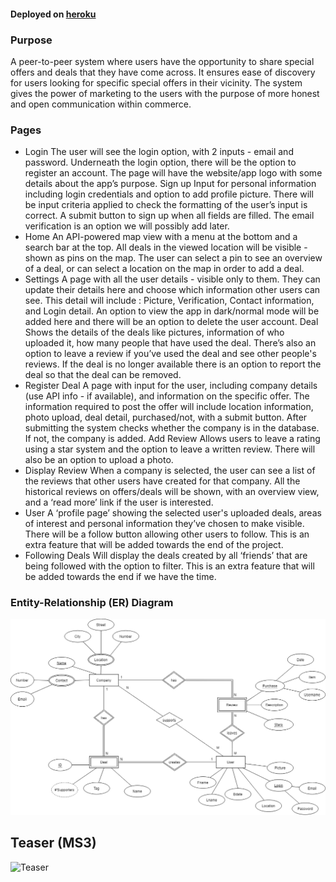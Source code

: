 #### Deployed on [heroku](https://deelee.herokuapp.com/login)

### Purpose

A peer-to-peer system where users have the opportunity to share special offers and deals that they have come across. It ensures ease of discovery for users looking for specific special offers in their vicinity. The system gives the power of marketing to the users with the purpose of more honest and open communication within commerce.

### Pages

* Login
The user will see the login option, with 2 inputs - email and password. Underneath the login option, there will be the option to register an account. The page will have the website/app logo with some details about the app’s purpose.
Sign up
Input for personal information including login credentials and option to add profile  picture. There will be input criteria applied to check the formatting of the user’s input is correct. A submit button to sign up when all fields are filled. The email verification is an option we will possibly add later.
* Home
An API-powered map view with a menu at the bottom and a search bar at the top. All deals in the viewed location will be visible - shown as pins on the map. The user can select a pin to see an overview of a deal, or can select a location on the map in order to add a deal.
* Settings
A page with all the user details - visible only to them. They can update their details here and choose which information other users can see. This detail will include : Picture, Verification, Contact information, and Login detail. An option to view the app in dark/normal mode will be added here and there will be an option to delete the user account.
Deal
Shows the details of the deals like pictures, information of who uploaded it, how many people that have used the deal. There’s also an option to leave a review if you’ve used the deal and see other people's reviews. If the deal is no longer available there is an option to report the deal so that the deal can be removed.
* Register Deal
A page with input for the user, including company details (use API info - if available), and information on the specific offer. The information required to post the offer will include location information, photo upload, deal detail, purchased/not, with a submit button. 
After submitting the system checks whether the company is in the database. If not, the company is added.
Add Review
Allows users to leave a rating using a star system and the option to leave a written review. There will also be an option to upload a photo.
* Display Review
When a company is selected, the user can see a list of the reviews that other users have created for that company. All the historical reviews on offers/deals will be shown, with an overview view, and a ‘read more’ link if the user is interested.
* User
A ‘profile page’ showing the selected user's uploaded deals, areas of interest and personal information they’ve chosen to make visible. There will be a follow button allowing other users to follow. This is an extra feature that will be added towards the end of the project.
* Following Deals
Will display the deals created by all ‘friends’ that are being followed with the option to filter. This is an extra feature that will be added towards the end if we have the time.


### Entity-Relationship (ER) Diagram

![ER Diagram](./images/er_diagram.png)

## Teaser (MS3)

![Teaser](./images/teaser.png)
